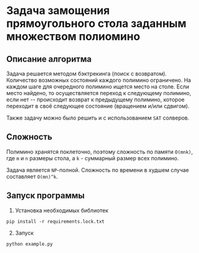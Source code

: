 # Задача замощения прямоугольного стола заданным множеством полиомино

## Описание алгоритма
Задача решается методом бэктрекинга (поиск с возвратом). Количество возможных состояний каждого полимино ограничено. На каждом шаге для очередного полимино ищется место на столе. Если место найдено, то осуществляется переход к следующему полимино, если нет -- происходит возврат к предыдущему полимино, которое переходит в своё следующее состояние (вращением и/или сдвигом).

Также задачу можно было решить и с использованием `SAT` солверов.

## Сложность
Полимино хранятся поклеточно, поэтому сложность по памяти `O(mnk)`, где `m` и `n` размеры стола, а `k` - суммарный размер всех полимино.

Задача является `NP`-полной. Сложность по времени в худшем случае составляет `O(mn)^k`.


## Запуск программы
1. Установка необходимых библиотек
```shell
pip install -r requirements.lock.txt
```
2. Запуск
```shell
python example.py
```
